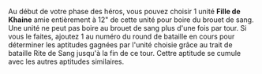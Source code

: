 Au début de votre phase des héros, vous pouvez choisir 1 unité **Fille de Khaine** amie entièrement à 12" de cette unité pour boire du brouet de sang. Une unité ne peut pas boire au brouet de sang plus d'une fois par tour. Si vous le faites, ajoutez 1 au numéro du round de bataille en cours pour déterminer les aptitudes gagnées par l'unité choisie grâce au trait de bataille Rite de Sang jusqu'à la fin de ce tour. Cettre aptitude se cumule avec les autres aptitudes similaires.